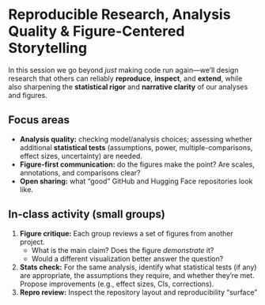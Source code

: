 # Reproducible Research, Analysis Quality & Figure-Centered Storytelling

In this session we go beyond *just* making code run again—we’ll design research that others can reliably **reproduce**, **inspect**, and **extend**, while also sharpening the **statistical rigor** and **narrative clarity** of our analyses and figures.

## Focus areas
- **Analysis quality:** checking model/analysis choices; assessing whether additional **statistical tests** (assumptions, power, multiple-comparisons, effect sizes, uncertainty) are needed.
- **Figure-first communication:** do the figures make the point? Are scales, annotations, and comparisons clear?
- **Open sharing:** what “good” GitHub and Hugging Face repositories look like.

## In-class activity (small groups)
1. **Figure critique:** Each group reviews a set of figures from another project.  
   - What is the main claim? Does the figure *demonstrate* it?  
   - Would a different visualization better answer the question?
2. **Stats check:** For the same analysis, identify what statistical tests (if any) are appropriate, the assumptions they require, and whether they’re met. Propose improvements (e.g., effect sizes, CIs, corrections).
3. **Repro review:** Inspect the repository layout and reproducibility “surface”

